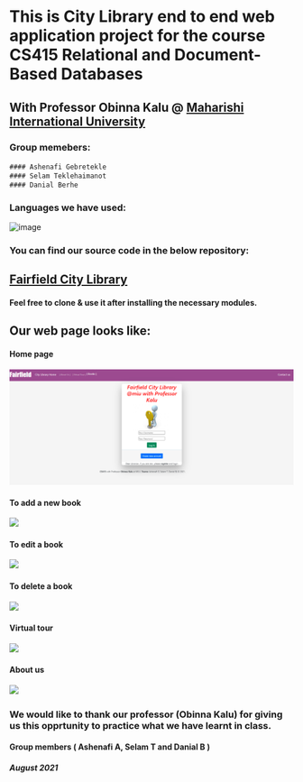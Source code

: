 # This is City Library end to end web application project for the course CS415 Relational and Document-Based Databases

## With Professor Obinna Kalu @ [Maharishi International University](https://library.miu.edu/)

### Group memebers:
    #### Ashenafi Gebretekle
    #### Selam Teklehaimanot 
    #### Danial Berhe
    
### Languages we have used:


![image](https://user-images.githubusercontent.com/61099470/129148825-f37efb8a-8b2b-494a-b55d-3ff4366c4f99.png)

### You can find our source code in the below repository:

##  [Fairfield City Library](https://github.com/Ashe-Gebre/CS415-Project)
 
#### Feel free to clone & use it after installing the necessary modules.

## Our web page looks like:

 #### Home page
 ![](client/images/home.PNG)
 
  #### To add a new book
 ![](add.PNG)
 
  #### To edit a book
 ![](edit.PNG)
 
  #### To delete a book
 ![](delete.PNG)
 
  #### Virtual tour 
 ![](tour.PNG)
 
   #### About us
 ![](about.PNG)


### We would like to thank our professor (Obinna Kalu) for giving us this opprtunity to practice what we have learnt in class.

#### Group members ( Ashenafi A, Selam T and Danial B )

##### August 2021


